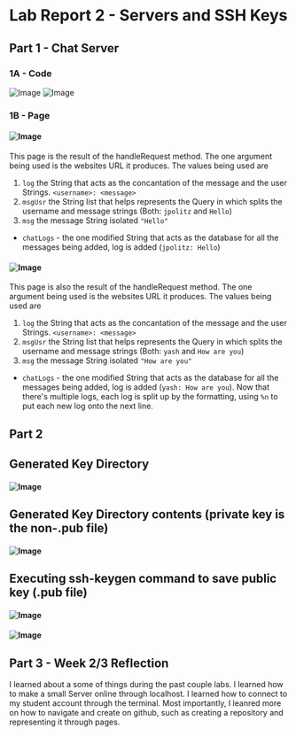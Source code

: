# Lab Report 2 - Servers and SSH Keys
## Part 1 - Chat Server
### 1A - Code
![Image](https://bryab-edu.github.io/cse15l-lab-reports/report2files/codeShot1.PNG)
![Image](https://bryab-edu.github.io/cse15l-lab-reports/report2files/codeShot2.PNG)
### 1B - Page
#### ![Image](https://bryab-edu.github.io/cse15l-lab-reports/report2files/pageShot1.PNG)
This page is the result of the handleRequest method. The one argument being used is the websites URL it produces. The values being used are
1. `log` the String that acts as the concantation of the message and the user Strings. `<username>: <message>`
2. `msgUsr` the String list that helps represents the Query in which splits the username and message strings (Both: `jpolitz` and `Hello`)
3. `msg` the message String isolated `"Hello"`
- `chatLogs` - the one modified String that acts as the database for all the messages being added, log is added (`jpolitz: Hello`)
#### ![Image](https://bryab-edu.github.io/cse15l-lab-reports/report2files/pageShot2.PNG)
This page is also the result of the handleRequest method. The one argument being used is the websites URL it produces. The values being used are
1. `log` the String that acts as the concantation of the message and the user Strings. `<username>: <message>`
2. `msgUsr` the String list that helps represents the Query in which splits the username and message strings (Both: `yash` and `How are you`)
3. `msg` the message String isolated `"How are you"`
- `chatLogs` - the one modified String that acts as the database for all the messages being added, log is added (`yash: How are you`). Now that there's multiple logs, each log is split up by the formatting, using `%n` to put each new log onto the next line.
## Part 2
## Generated Key Directory
#### ![Image](https://bryab-edu.github.io/cse15l-lab-reports/report2files/terminalShot1.PNG)
## Generated Key Directory contents (private key is the non-.pub file)
#### ![Image](https://bryab-edu.github.io/cse15l-lab-reports/report2files/terminalShot4.PNG)
## Executing ssh-keygen command to save public key (.pub file)
#### ![Image](https://bryab-edu.github.io/cse15l-lab-reports/report2files/terminalShot2.PNG)
#### ![Image](https://bryab-edu.github.io/cse15l-lab-reports/report2files/terminalShot3.PNG)
## Part 3 - Week 2/3 Reflection
I learned about a some of things during the past couple labs. I learned how to make a small Server online through localhost. I learned how to connect to my student account through the terminal. Most importantly, I leanred more on how to navigate and create on github, such as creating a repository and representing it through pages. 
